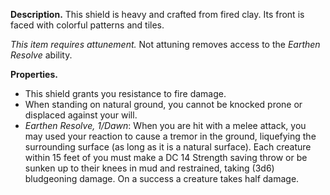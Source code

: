 **Description.** This shield is heavy and crafted from fired clay. Its front is faced with colorful patterns and tiles. 

*This item requires attunement.* Not attuning removes access to the *Earthen Resolve* ability. 

**Properties.**
- This shield grants you resistance to fire damage.
- When standing on natural ground, you cannot be knocked prone or displaced against your will.
- *Earthen Resolve, 1/Dawn*: When you are hit with a melee attack, you may used your reaction to cause a tremor in the ground, liquefying the surrounding surface (as long as it is a natural surface). Each creature within 15 feet of you must make a DC 14 Strength saving throw or be sunken up to their knees in mud and restrained, taking (3d6) bludgeoning damage. On a success a creature takes half damage. 